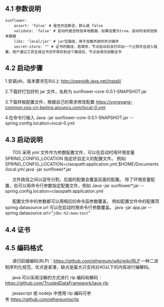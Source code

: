 ## 4.1 参数说明
```
sunflower:
    assert: 'false' # 是否开启断言，默认是 false
    validate: 'false' # 启动时是否校验本地数据，如果设置为true，启动时会校验账本数据
    libs: 'local/jar' # jar包路径，用于加载外部的共识插件
    secret-store: "" # 证书的路径，若填写，节点启动后会打印出一个公钥并且进入阻塞，用户通过工具生成证书文件保存到这个路径后，节点会成功加载证书
```
## 4.2 启动步骤
1.安装jdk，版本要求在8以上 
http://openjdk.java.net/install/

2.下载好打包好的 jar 文件，名称为
sunflower-core-0.0.1-SNAPSHOT.jar

3.下载样板配置文件，根据自己的需求修改配置
https://yongyang-common.oss-cn-beijing.aliyuncs.com/local-0.yml

4.在命令行输入
 Java -jar sunflower-core-0.0.1-SNAPSHOT.jar --spring.config.location=local-0.yml
 
## 4.3 启动说明

&#160;&#160;&#160;&#160;&#160;&#160;TDS 采用 yml 文件作为参数配置文件，可以在启动时用环境变量SPRING_CONFIG_LOCATION 指定好自定义的配置文件。 例如:
SPRING_CONFIG_LOCATION=classpath:application.yml,$HOME/Documents/local.yml java -jar sunflower*.jar

&#160;&#160;&#160;&#160;&#160;&#160;文件路径之间以逗号分割，后面的配置会覆盖前面的配置。 除了环境变量配置，也可以用命令行参数指定配置文件，例如
Java -jar sunflower*.jar --spring.config.location=classpath:application.yml

&#160;&#160;&#160;&#160;&#160;&#160;配置文件中的参数都可以用相应的命令函参数覆盖， 例如配置文件中的配置项 spring.datasource.url 可以在启动时用命令行参数覆盖。
java -jar app.jar --spring.datasource.url="`jdbc:h2:mem:test`"

##  4.4 证书
##  4.5 编码格式
&#160;&#160;&#160;&#160;&#160;&#160;递归前缀编码(RLP)：https://github.com/ethereum/wiki/wiki/RLP 一种二进制序列化规范，优点是紧凑，缺点是最大只支持对4G以下的内容进行编解码。

&#160;&#160;&#160;&#160;&#160;&#160;java 可以采用注解的方式进行 rlp 编码和解码：https://github.com/TrustedDataFramework/java-rlp

&#160;&#160;&#160;&#160;&#160;&#160;javascript 或 nodejs 中使用 rlp 编码可参考 https://github.com/ethereumjs/rlp